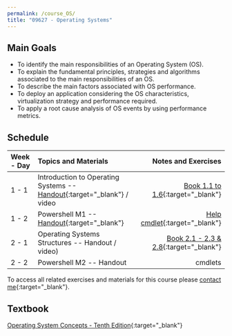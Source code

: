 ```yaml
---
permalink: /course_OS/
title: "09627 - Operating Systems"
---
```

## Main Goals

- To identify the main responsibilities of an Operating System (OS). 
- To explain the fundamental principles, strategies and algorithms associated to the main responsibilities of an OS.
- To describe the main factors associated with OS performance. 
- To deploy an application considering the OS characteristics, virtualization strategy and performance required.
- To apply a root cause analysis of OS events by using performance metrics.

## Schedule

| Week - Day      | Topics and Materials | Notes  and Exercises   |
| :---        |    :---   |          ---: |
| 1 - 1   | Introduction to Operating Systems --[Handout](https://drive.google.com/file/d/1XtT9bVDjWAjLhSz0cnyupl6xy3RITrYQ/view?usp=sharing){:target="_blank"} / video | [Book 1.1 to 1.6](https://drive.google.com/file/d/184aeT45KvIfGFcFSRp8CyUCvjZ361NeM/view?usp=sharing){:target="_blank"}   |
| 1 - 2   | Powershell M1 --[Handout](https://drive.google.com/file/d/1DiUSF-L4-XhUqqOCPQW_AB4gEt6NdSSc/view?usp=sharing){:target="_blank"}      | [Help cmdlet](https://drive.google.com/file/d/1gT4R9y3ni2EixnxAk2uajCIFEbpL8QuI/view?usp=sharing){:target="_blank"}      |
| 2 - 1   | Operating Systems Structures -- Handout / video) | [Book 2.1 - 2.3 & 2.8](https://drive.google.com/file/d/1ReDp91IANDDzBYFgSL34nO4oEAvsrMOD/view?usp=sharing){:target="_blank"}   |
| 2 - 2   | Powershell M2 -- Handout    | cmdlets      |

To access all related exercises and materials for this course please [contact me](https://forms.gle/63NYpG1siX6E4KGj8){:target="_blank"}.
## Textbook

[Operating System Concepts - Tenth Edition](https://www.os-book.com/OS10/index.html){:target="_blank"}